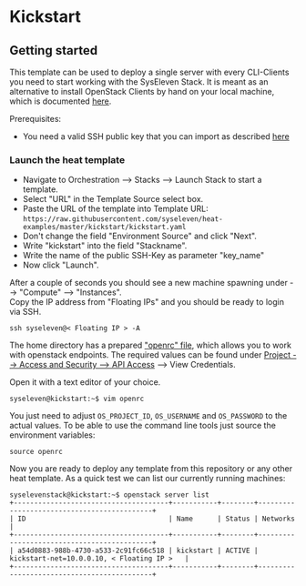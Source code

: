 # Kickstart

## Getting started

This template can be used to deploy a single server with every CLI-Clients you need to start working with the SysEleven Stack. It is meant as an alternative to install OpenStack Clients by hand on
your local machine, which is documented [here](https://docs.syseleven.de/syseleven-stack/en/howtos/openstack-cli).

Prerequisites:

- You need a valid SSH public key that you can import as described [here](https://docs.syseleven.de/syseleven-stack/en/howtos/ssh-keys)


### Launch the heat template

- Navigate to Orchestration --> Stacks --> Launch Stack to start a template.
- Select "URL" in the Template Source select box.
- Paste the URL of the template into Template URL: `https://raw.githubusercontent.com/syseleven/heat-examples/master/kickstart/kickstart.yaml`
- Don't change the field "Environment Source" and click "Next".
- Write "kickstart" into the field "Stackname".
- Write the name of the public SSH-Key as parameter "key_name"  
- Now click "Launch".

After a couple of seconds you should see a new machine spawning under --> "Compute" --> "Instances".  
Copy the IP address from "Floating IPs" and you should be ready to login via SSH.

```shell
ssh syseleven@< Floating IP > -A
```

The home directory has a prepared ["openrc" file](https://docs.syseleven.de/syseleven-stack/en/tutorials/api-access#setting-up-the-environment-variables),
which allows you to work with openstack endpoints. The required values can be found under [Project --> Access and Security --> API Access](https://dashboard.cloud.syseleven.net/horizon/project/access_and_security/?tab=access_security_tabs__api_access_tab) --> View Credentials.

Open it with a text editor of your choice.

```shell
syseleven@kickstart:~$ vim openrc
```

You just need to adjust `OS_PROJECT_ID`, `OS_USERNAME` and `OS_PASSWORD` to the actual values.
To be able to use the command line tools just source the environment variables:

```shell
source openrc
```

Now you are ready to deploy any template from this repository or any other heat template.
As a quick test we can list our currently running machines:

```shell
syselevenstack@kickstart:~$ openstack server list
+--------------------------------------+-----------+--------+--------------------------------------------+
| ID                                   | Name      | Status | Networks                                   |
+--------------------------------------+-----------+--------+--------------------------------------------+
| a54d0883-988b-4730-a533-2c91fc66c518 | kickstart | ACTIVE | kickstart-net=10.0.0.10, < Floating IP >   |
+--------------------------------------+-----------+--------+--------------------------------------------+
```


